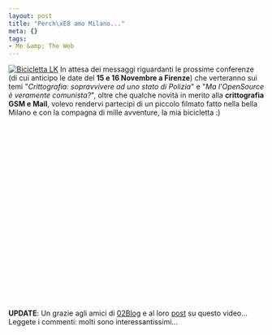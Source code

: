 ```yaml
--- 
layout: post
title: "Perch\xE8 amo Milano..."
meta: {}
tags: 
- Me &amp; The Web
---
```

[![Bicicletta LK](/download/20061102_Bici-01.thumbnail.jpg)](/download/20061102_Bici-01.jpg) In attesa dei messaggi riguardanti le prossime conferenze (di cui anticipo le date del **15 e 16 Novembre a Firenze**) che verteranno sui temi "*Crittografia: sopravvivere ad uno stato di Polizia*" e "*Ma l'OpenSource è veramente comunista?*", oltre che qualche novità in merito alla **crittografia GSM e Mail**, volevo rendervi partecipi di un piccolo filmato fatto nella bella Milano e con la compagna di mille avventure, la mia bicicletta :)
  
  
<object width="425" height="350"><param name="movie" value="http://www.youtube.com/v/GToJ1X9YnsA"></param><param name="wmode" value="transparent"></param><embed src="http://www.youtube.com/v/GToJ1X9YnsA" type="application/x-shockwave-flash" wmode="transparent" width="425" height="350"></embed></object>
  
**UPDATE**: Un grazie agli amici di [02Blog](http://www.02blog.it/post/779/why-i-love-milan/) e al loro [post](http://www.02blog.it/post/779/why-i-love-milan/) su questo video... Leggete i commenti: molti sono interessantissimi... 

